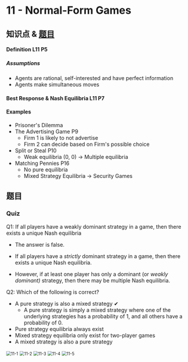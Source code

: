 # 11 - Normal-Form Games



## 知识点 & [题目](#题目)

#### Definition	L11 P5

##### Assumptions

* Agents are rational, self-interested and have perfect information
* Agents make simultaneous moves

#### Best Response & Nash Equilibria	L11 P7

#### Examples

* Prisoner's Dilemma
* The Advertising Game    P9
  * Firm 1 is likely to not advertise
  * Firm 2 can decide based on Firm's possible choice
* Split or Steal    P10
  * Weak equilibria (0, 0) -> Multiple equilibria
* Matching Pennies    P16
  * No pure equilibria
  * Mixed Strategy Equilibria -> Security Games



## 题目

### Quiz

Q1: If all players have a weakly dominant strategy in a game, then there exists a unique Nash equilibria

* The answer is false. 

* If all players have a *strictly* dominant strategy in a game, then there exists a unique Nash equilibria.
* However, if at least one player has only a dominant (or *weakly dominant)* strategy, then there may be multiple Nash equilibria.

Q2: Which of the following is correct?

* A pure strategy is also a mixed strategy ✔
  * A pure strategy is simply a mixed strategy where one of the underlying strategies has a probability of 1, and all others have a probability of 0.
*  Pure strategy equilibria always exist
* Mixed strategy equilibria only exist for two-player games
* A mixed strategy is also a pure strategy

<img src="images/11/11-1.jpg" alt="11-1" style="zoom:80%;" />

<img src="images/11/11-2.jpg" alt="11-2" style="zoom:80%;" />

<img src="images/11/11-3.jpg" alt="11-3" style="zoom:80%;" />

<img src="images/11/11-4.jpg" alt="11-4" style="zoom:80%;" />

<img src="images/11/11-5.jpg" alt="11-5" style="zoom:80%;" />